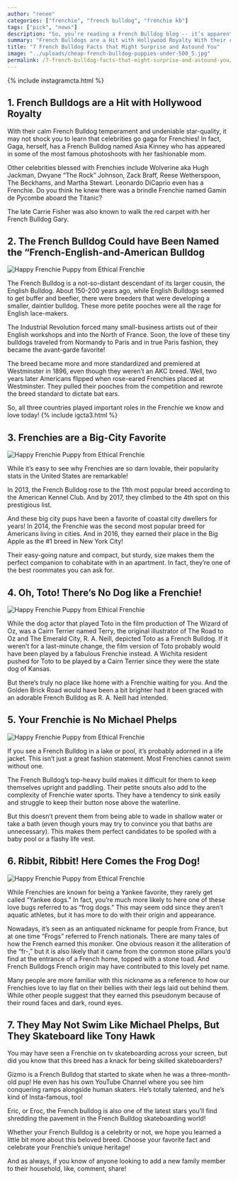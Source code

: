```yaml
---
author: "renee"
categories: ["frenchie", "french bulldog", "frenchie kb"]
tags: ["pick", "news"]
description: "So, you’re reading a French Bulldog blog -- it’s apparent that you probably love this breed. But, even the most informed French Bulldog enthusiasts may be surprised to learn some of these unique and awe-inspiring Frenchie facts."
summary: "French Bulldogs are a Hit with Hollywood Royalty With their calm French Bulldog temperament and undeniable star-quality, it may not shock you to learn that celebrities go gaga for Frenchies!"
title: "7 French Bulldog Facts that Might Surprise and Astound You"
image: "../uploads/cheap-french-bulldog-puppies-under-500_5.jpg"
permalink: /7-french-bulldog-facts-that-might-surprise-and-astound-you/
---
```


  {% include instagramcta.html %}
## 1. French Bulldogs are a Hit with Hollywood Royalty

With their calm French Bulldog temperament and undeniable star-quality, it may not shock you to learn that celebrities go gaga for Frenchies! In fact, Gaga, herself, has a French Bulldog named Asia Kinney who has appeared in some of the most famous photoshoots with her fashionable mom.

Other celebrities blessed with Frenchies include Wolverine aka Hugh Jackman, Dwyane “The Rock” Johnson, Zack Braff, Reese Wetherspoon, The Beckhams, and Martha Stewart. Leonardo DiCaprio even has a Frenchie. Do you think he knew there was a brindle Frenchie named Gamin de Pycombe aboard the Titanic?

The late Carrie Fisher was also known to walk the red carpet with her French Bulldog Gary.

## 2. The French Bulldog Could have Been Named the “French-English-and-American Bulldog

![Happy Frenchie Puppy from Ethical Frenchie](/uploads/english-bulldog-french-bulldog-puppy.jpg)

The French Bulldog is a not-so-distant descendant of its larger cousin, the English Bulldog. About 150-200 years ago, while English Bulldogs seemed to get buffer and beefier, there were breeders that were developing a smaller, daintier bulldog. These more petite pooches were all the rage for English lace-makers.

The Industrial Revolution forced many small-business artists out of their English workshops and into the North of France. Soon, the love of these tiny bulldogs traveled from Normandy to Paris and in true Paris fashion, they became the avant-garde favorite!

The breed became more and more standardized and premiered at Westminster in 1896, even though they weren’t an AKC breed. Well, two years later Americans flipped when rose-eared Frenchies placed at Westminster. They pulled their pooches from the competition and rewrote the breed standard to dictate bat ears.

So, all three countries played important roles in the Frenchie we know and love today!
{% include igcta3.html %}
## 3. Frenchies are a Big-City Favorite

![Happy Frenchie Puppy from Ethical Frenchie](/uploads/french-bulldog-meetup.jpg)

While it’s easy to see why Frenchies are so darn lovable, their popularity stats in the United States are remarkable!

In 2013, the French Bulldog rose to the 11th most popular breed according to the American Kennel Club. And by 2017, they climbed to the 4th spot on this prestigious list.

And these big city pups have been a favorite of coastal city dwellers for years! In 2014, the Frenchie was the second most popular breed for Americans living in cities. And in 2016, they earned their place in the Big Apple as the #1 breed in New York City!

Their easy-going nature and compact, but sturdy, size makes them the perfect companion to cohabitate with in an apartment. In fact, they’re one of the best roommates you can ask for.

## 4. Oh, Toto! There’s No Dog like a Frenchie!

![Happy Frenchie Puppy from Ethical Frenchie](/uploads/french-bulldog-linkedin-photo.jpg)

While the dog actor that played Toto in the film production of The Wizard of Oz, was a Cairn Terrier named Terry, the original illustrator of The Road to Oz and The Emerald City, R. A. Neill, depicted Toto as a French Bulldog. If it weren’t for a last-minute change, the film version of Toto probably would have been played by a fabulous Frenchie instead. A Wichita resident pushed for Toto to be played by a Cairn Terrier since they were the state dog of Kansas.

But there’s truly no place like home with a Frenchie waiting for you. And the Golden Brick Road would have been a bit brighter had it been graced with an adorable French Bulldog as R. A. Neill had intended.

## 5. Your Frenchie is No Michael Phelps

![Happy Frenchie Puppy from Ethical Frenchie](/uploads/french-bulldog-at-the-beach.jpg)

If you see a French Bulldog in a lake or pool, it’s probably adorned in a life jacket. This isn’t just a great fashion statement. Most Frenchies cannot swim without one.

The French Bulldog’s top-heavy build makes it difficult for them to keep themselves upright and paddling. Their petite snouts also add to the complexity of Frenchie water sports. They have a tendency to sink easily and struggle to keep their button nose above the waterline.

But this doesn’t prevent them from being able to wade in shallow water or take a bath (even though yours may try to convince you that baths are unnecessary). This makes them perfect candidates to be spoiled with a baby pool or a flashy life vest.

## 6. Ribbit, Ribbit! Here Comes the Frog Dog!

![Happy Frenchie Puppy from Ethical Frenchie](/uploads/english-bulldog-french-bulldog-puppy.jpg)

While Frenchies are known for being a Yankee favorite, they rarely get called “Yankee dogs.” In fact, you’re much more likely to here one of these love bugs referred to as “frog dogs.” This may seem odd since they aren’t aquatic athletes, but it has more to do with their origin and appearance.

Nowadays, it’s seen as an antiquated nickname for people from France, but at one time “Frogs” referred to French nationals. There are many tales of how the French earned this moniker. One obvious reason it the alliteration of the “fr-,” but it is also likely that it came from the common stone pillars you’d find at the entrance of a French home, topped with a stone toad. And French Bulldogs French origin may have contributed to this lovely pet name.

Many people are more familiar with this nickname as a reference to how our Frenchies love to lay flat on their bellies with their legs laid out behind them. While other people suggest that they earned this pseudonym because of their round faces and dark, round eyes.

## 7. They May Not Swim Like Michael Phelps, But They Skateboard like Tony Hawk

You may have seen a Frenchie on tv skateboarding across your screen, but did you know that this breed has a knack for being skilled skateboarders?

Gizmo is a French Bulldog that started to skate when he was a three-month-old pup! He even has his own YouTube Channel where you see him conquering ramps alongside human skaters. He’s totally talented, and he’s kind of Insta-famous, too!

Eric, or Eroc, the French bulldog is also one of the latest stars you’ll find shredding the pavement in the French Bulldog skateboarding world!

Whether your French Bulldog is a celebrity or not, we hope you learned a little bit more about this beloved breed. Choose your favorite fact and celebrate your Frenchie’s unique heritage!

And as always, if you know of anyone looking to add a new family member to their household, like, comment, share!